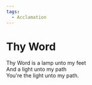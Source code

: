 ```yaml
---
tags:
  - Acclamation
---
```

  
# Thy Word  
  
Thy Word is a lamp unto my feet  
And a light unto my path  
You're the light unto my path.  
